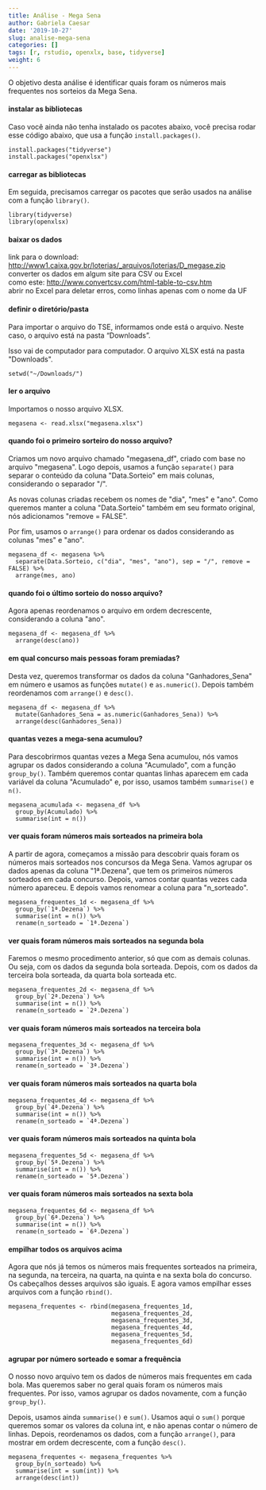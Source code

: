 ```yaml
---
title: Análise - Mega Sena
author: Gabriela Caesar
date: '2019-10-27'
slug: analise-mega-sena
categories: []
tags: [r, rstudio, openxlx, base, tidyverse]
weight: 6
---
```


O objetivo desta análise é identificar quais foram os números mais frequentes nos sorteios da Mega Sena.

#### instalar as bibliotecas
Caso você ainda não tenha instalado os pacotes abaixo, você precisa rodar esse código abaixo, que usa a função `install.packages()`.

```{r}
install.packages("tidyverse")
install.packages("openxlsx")
```
#### carregar as bibliotecas
Em seguida, precisamos carregar os pacotes que serão usados na análise com a função `library()`.

```{r}
library(tidyverse)
library(openxlsx)
```

#### baixar os dados
link para o download: http://www1.caixa.gov.br/loterias/_arquivos/loterias/D_megase.zip    
converter os dados em algum site para CSV ou Excel    
como este: http://www.convertcsv.com/html-table-to-csv.htm    
abrir no Excel para deletar erros, como linhas apenas com o nome da UF

#### definir o diretório/pasta
Para importar o arquivo do TSE, informamos onde está o arquivo. Neste caso, o arquivo está na pasta “Downloads”.

Isso vai de computador para computador. O arquivo XLSX está na pasta "Downloads".
```{r}
setwd("~/Downloads/")
```
#### ler o arquivo
Importamos o nosso arquivo XLSX.

```{r}
megasena <- read.xlsx("megasena.xlsx")
```
#### quando foi o primeiro sorteiro do nosso arquivo?
Criamos um novo arquivo chamado "megasena_df", criado com base no arquivo "megasena". Logo depois, usamos a função `separate()` para separar o conteúdo da coluna "Data.Sorteio" em mais colunas, considerando o separador "/". 

As novas colunas criadas recebem os nomes de "dia", "mes" e "ano". Como queremos manter a coluna "Data.Sorteio" também em seu formato original, nós adicionamos "remove = FALSE".

Por fim, usamos o `arrange()` para ordenar os dados considerando as colunas "mes" e "ano".

```{r}
megasena_df <- megasena %>%
  separate(Data.Sorteio, c("dia", "mes", "ano"), sep = "/", remove = FALSE) %>%
  arrange(mes, ano)
```
#### quando foi o último sorteio do nosso arquivo?
Agora apenas reordenamos o arquivo em ordem decrescente, considerando a coluna "ano".

```{r}
megasena_df <- megasena_df %>%
  arrange(desc(ano))
```
#### em qual concurso mais pessoas foram premiadas?
Desta vez, queremos transformar os dados da coluna "Ganhadores_Sena" em número e usamos as funções `mutate()` e `as.numeric()`. Depois também reordenamos com `arrange()` e `desc()`.
```{r}
megasena_df <- megasena_df %>%
  mutate(Ganhadores_Sena = as.numeric(Ganhadores_Sena)) %>%
  arrange(desc(Ganhadores_Sena))
```
#### quantas vezes a mega-sena acumulou?
Para descobrirmos quantas vezes a Mega Sena acumulou, nós vamos agrupar os dados considerando a coluna "Acumulado", com a função `group_by()`. Também queremos contar quantas linhas aparecem em cada variável da coluna "Acumulado" e, por isso, usamos também `summarise()` e `n()`.

```{r}
megasena_acumulada <- megasena_df %>%
  group_by(Acumulado) %>%
  summarise(int = n())
```
#### ver quais foram números mais sorteados na primeira bola
A partir de agora, começamos a missão para descobrir quais foram os números mais sorteados nos concursos da Mega Sena. Vamos agrupar os dados apenas da coluna "1ª.Dezena", que tem os primeiros números sorteados em cada concurso. Depois, vamos contar quantas vezes cada número apareceu. E depois vamos renomear a coluna para "n_sorteado".
```{r}
megasena_frequentes_1d <- megasena_df %>%
  group_by(`1ª.Dezena`) %>%
  summarise(int = n()) %>%
  rename(n_sorteado = `1ª.Dezena`)
```
#### ver quais foram números mais sorteados na segunda bola
Faremos o mesmo procedimento anterior, só que com as demais colunas. Ou seja, com os dados da segunda bola sorteada. Depois, com os dados da terceira bola sorteada, da quarta bola sorteada etc. 

```{r}
megasena_frequentes_2d <- megasena_df %>%
  group_by(`2ª.Dezena`) %>%
  summarise(int = n()) %>%
  rename(n_sorteado = `2ª.Dezena`)
```
#### ver quais foram números mais sorteados na terceira bola
```{r}
megasena_frequentes_3d <- megasena_df %>%
  group_by(`3ª.Dezena`) %>%
  summarise(int = n()) %>%
  rename(n_sorteado = `3ª.Dezena`)
```
#### ver quais foram números mais sorteados na quarta bola
```{r}
megasena_frequentes_4d <- megasena_df %>%
  group_by(`4ª.Dezena`) %>%
  summarise(int = n()) %>%
  rename(n_sorteado = `4ª.Dezena`)
```
#### ver quais foram números mais sorteados na quinta bola
```{r}
megasena_frequentes_5d <- megasena_df %>%
  group_by(`5ª.Dezena`) %>%
  summarise(int = n()) %>%
  rename(n_sorteado = `5ª.Dezena`)
```
#### ver quais foram números mais sorteados na sexta bola
```{r}
megasena_frequentes_6d <- megasena_df %>%
  group_by(`6ª.Dezena`) %>%
  summarise(int = n()) %>%
  rename(n_sorteado = `6ª.Dezena`)
```
#### empilhar todos os arquivos acima
Agora que nós já temos os números mais frequentes sorteados na primeira, na segunda, na terceira, na quarta, na quinta e na sexta bola do concurso. Os cabeçalhos desses arquivos são iguais. E agora vamos empilhar esses arquivos com a função `rbind()`. 

```{r}
megasena_frequentes <- rbind(megasena_frequentes_1d, 
                             megasena_frequentes_2d, 
                             megasena_frequentes_3d, 
                             megasena_frequentes_4d,
                             megasena_frequentes_5d, 
                             megasena_frequentes_6d)
```
#### agrupar por número sorteado e somar a frequência
O nosso novo arquivo tem os dados de números mais frequentes em cada bola. Mas queremos saber no geral quais foram os números mais frequentes. Por isso, vamos agrupar os dados novamente, com a função `group_by()`. 

Depois, usamos ainda `summarise()` e `sum()`. Usamos aqui o `sum()` porque queremos somar os valores da coluna int, e não apenas contar o número de linhas. Depois, reordenamos os dados, com a função `arrange()`, para mostrar em ordem decrescente, com a função `desc()`.
```{r}
megasena_frequentes <- megasena_frequentes %>%
  group_by(n_sorteado) %>%
  summarise(int = sum(int)) %>%
  arrange(desc(int))
```


